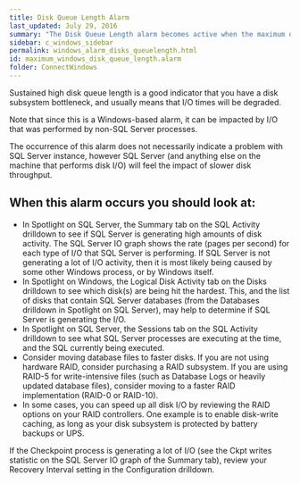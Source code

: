 ```yaml
---
title: Disk Queue Length Alarm
last_updated: July 29, 2016
summary: "The Disk Queue Length alarm becomes active when the maximum disk queue length of any disk exceeds a threshold."
sidebar: c_windows_sidebar
permalink: windows_alarm_disks_queuelength.html
id: maximum_windows_disk_queue_length.alarm
folder: ConnectWindows
---
```



Sustained high disk queue length is a good indicator that you have a disk subsystem bottleneck, and usually means that I/O times will be degraded.

Note that since this is a Windows-based alarm, it can be impacted by I/O that was performed by non-SQL Server processes.

The occurrence of this alarm does not necessarily indicate a problem with SQL Server instance, however SQL Server (and anything else on the machine that performs disk I/O) will feel the impact of slower disk throughput.

## When this alarm occurs you should look at:

* In Spotlight on SQL Server, the Summary tab on the SQL Activity drilldown to see if SQL Server is generating high amounts of disk activity. The SQL Server IO graph shows the rate (pages per second) for each type of I/O that SQL Server is performing. If SQL Server is not generating a lot of I/O activity, then it is most likely being caused by some other Windows process, or by Windows itself.
* In Spotlight on Windows, the Logical Disk Activity tab on the Disks drilldown to see which disk(s) are being hit the hardest. This, and the list of disks that contain SQL Server databases (from the Databases drilldown in Spotlight on SQL Server), may help to determine if SQL Server is generating the I/O.
* In Spotlight on SQL Server, the Sessions tab on the SQL Activity drilldown to see what SQL Server processes are executing at the time, and the SQL currently being executed.
* Consider moving database files to faster disks. If you are not using hardware RAID, consider purchasing a RAID subsystem. If you are using RAID-5 for write-intensive files (such as Database Logs or heavily updated database files), consider moving to a faster RAID implementation (RAID-0 or RAID-10).
* In some cases, you can speed up all disk I/O by reviewing the RAID options on your RAID controllers. One example is to enable disk-write caching, as long as your disk subsystem is protected by battery backups or UPS.

If the Checkpoint process is generating a lot of I/O (see the Ckpt writes statistic on the SQL Server IO graph of the Summary tab), review your Recovery Interval setting in the Configuration drilldown.
